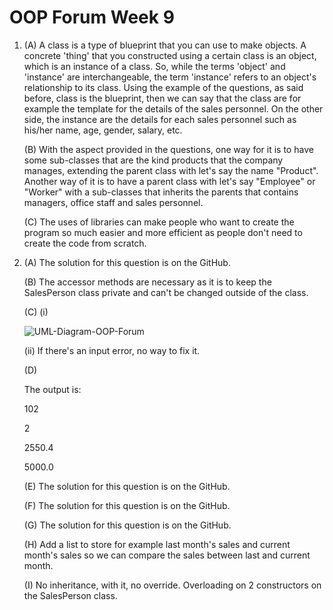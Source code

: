 <h1>OOP Forum Week 9</h1>

<p>

1. (A)  A class is a type of blueprint that you can use to make objects. A concrete 'thing' that you constructed using a certain class is an object, which is an instance of a class. So, while the terms 'object' and 'instance' are interchangeable, the term 'instance' refers to an object's relationship to its class. Using the example of the questions, as said before, class is the blueprint, then we can say that the class are for example the template for the details of the sales personnel. On the other side, the instance are the details for each sales personnel such as his/her name, age, gender, salary, etc.

    (B) With the aspect provided in the questions, one way for it is to have some sub-classes that are the kind products that the company manages, extending the parent class with let's say the name "Product". Another way of it is to have a parent class with let's say "Employee" or "Worker" with a sub-classes that inherits the parents that contains managers, office staff and sales personnel.

   (C) The uses of libraries can make people who want to create the program so much easier and more efficient as people don't need to create the code from scratch.


2.  (A) The solution for this question is on the GitHub.

    (B) The accessor methods are necessary as it is to keep the SalesPerson class private and can't be changed outside of the class.

    (C) (i) 
    
    ![UML-Diagram-OOP-Forum](https://github.com/yevgenysiregar/OOP-Forum-Week-9/assets/48908985/48a6e838-816a-447e-a8e8-2c8d9d388622)

    (ii) If there's an input error, no way to fix it.

    (D)

    The output is:
    
    102

    2

    2550.4

    5000.0

    (E) The solution for this question is on the GitHub.

    (F) The solution for this question is on the GitHub.

    (G) The solution for this question is on the GitHub.

    (H) Add a list to store for example last month's sales and current month's sales so we can compare the sales between last and current month.

    (I) No inheritance, with it, no override. Overloading on 2 constructors on the SalesPerson class.

</p>
